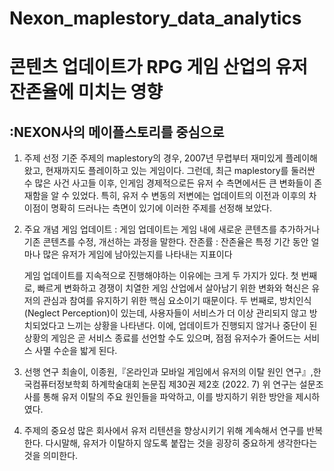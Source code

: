 # Nexon_maplestory_data_analytics
# 콘텐츠 업데이트가 RPG 게임 산업의 유저 잔존율에 미치는 영향
## :NEXON사의 메이플스토리를 중심으로

1. 주제 선정 기준
   주제의 maplestory의 경우, 2007년 무렵부터 재미있게 플레이해왔고, 현재까지도 플레이하고 있는 게임이다.
   그런데, 최근 maplestory를 둘러싼 수 많은 사건 사고들 이후, 인게임 경제적으로든 유저 수 측면에서든 큰 변화들이 존재함을 알 수 있었다.
   특히, 유저 수 변동의 저변에는 업데이트의 이전과 이후의 차이점이 명확히 드러나는 측면이 있기에 이러한 주제를 선정해 보았다.
   
3. 주요 개념
   게임 업데이트 : 게임 업데이트는 게임 내에 새로운 콘텐츠를 추가하거나 기존 콘텐츠를 수정, 개선하는 과정을 말한다.
   잔존률 : 잔존율은 특정 기간 동안 얼마나 많은 유저가 게임에 남아있는지를 나타내는 지표이다

   게임 업데이트를 지속적으로 진행해야하는 이유에는 크게 두 가지가 있다.
   첫 번째로, 빠르게 변화하고 경쟁이 치열한 게임 산업에서 살아남기 위한 변화와 혁신은 유저의 관심과 참여를 유지하기 위한 핵심 요소이기 때문이다.
   두 번째로, 방치인식(Neglect Perception)이 있는데, 사용자들이 서비스가 더 이상 관리되지 않고 방치되었다고 느끼는 상황을 나타낸다.
   이에, 업데이트가 진행되지 않거나 중단이 된 상황의 게임은 곧 서비스 종료를 선언할 수도 있으며, 점점 유저수가 줄어드는 서비스 사멸 수순을 밟게 된다.

4. 선행 연구
   최솔이, 이종원,『온라인과 모바일 게임에서 유저의 이탈 원인 연구』,한국컴퓨터정보학회 하계학술대회 논문집 제30권 제2호 (2022. 7)
   위 연구는 설문조사를 통해 유저 이탈의 주요 원인들을 파악하고, 이를 방지하기 위한 방안을 제시하였다.

5. 주제의 중요성
   많은 회사에서 유저 리텐션을 향상시키기 위해 계속해서 연구를 반복한다.
   다시말해, 유저가 이탈하지 않도록 붙잡는 것을 굉장히 중요하게 생각한다는 것을 의미한다.
   
